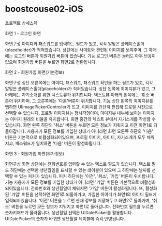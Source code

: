 # boostcouse02-iOS

프로젝트 상세스펙

화면 1 - 로그인 화면
  
화면구성
아이디와 패스워드를 입력하는 필드가 있고, 각각 알맞은 플레이스홀더(placeholder)가 적혀있습니다.
상단에는 사이트와 관련된 이미지를 보여주며, 그 아래에는 로그인 버튼과 회원가입 버튼이 있습니다.
기능
로그인 버튼은 눌러도 아무 반응이 없으며 회원가입 버튼을 누르면 화면2로 전환됩니다.

화면 2 - 회원가입 화면(기본정보)
  
화면구성
상단 오른쪽에는 아이디, 패스워드, 패스워드 확인을 하는 필드가 있고, 각각 알맞은 플레이스홀더(placeholder)가 적혀있습니다.
상단 왼쪽에 이미지뷰가 있고, 그 아래에는 자기소개를 위한 텍스트뷰가 위치합니다.
텍스트뷰 아래의 왼쪽에는 '취소'버튼이 위치하며, 그 오른쪽에는 '다음'버튼이 위치합니다.
기능
상단 왼쪽의 이미지뷰를 탭하면 UIImagePickerController가 뜨고, 이미지를 간단히 편집해 프로필 사진으로 선택할 수 있습니다.
프로필 이미지뷰는 정사각형이며, 이미지뷰 내부에 보이는 이미지는 이미지 원래의 비율을 유지합니다.
화면 중간의 텍스트 뷰에서 자기소개를 작성할 수 있습니다.
화면 왼쪽 하단의 '취소' 버튼을 누르면 모든 정보가 지워지고 이전 화면1로 되돌아갑니다.
사용자가 모든 정보를 기입한 상태가 아니라면 화면 오른쪽 하단의 '다음' 버튼은 기본적으로 비활성화되어있으며, 프로필 이미지, 아이디, 자기소개가 모두 채워지고, 패스워드가 일치하면 '다음' 버튼이 활성화됩니다.
 
화면 3 - 회원가입 화면(부가정보)
  
화면구성
화면 상단에는 전화번호를 입력할 수 있는 텍스트 필드가 있습니다.
텍스트 필드 하단에는 선택한 생년월일을 표시할 수 있는 레이블이 있으며 그 하단에는 날짜를 선택할 수 있는 피커가 있습니다.
피커 하단에는 '이전', '취소', '가입' 버튼이 위치합니다.
기능
사용자가 모든 정보를 기입한 상태가 아니라면 '가입' 버튼은 기본적으로 비활성화되어있습니다. 전화번호와 생년월일이 채워지면 '가입' 버튼이 활성화됩니다. 또, 활성화된 '가입' 버튼을 선택하면 화면1로 되돌아가고, 가입한 아이디가 화면1의 아이디 필드에 입력되어있습니다.
'이전' 버튼을 누르면 현재 정보를 저장해두고 화면2로 돌아가며, '취소' 버튼을 누르면 모든 정보가 지워지고 화면1로 돌아갑니다.
전화번호 필드를 누르면 숫자키패드가 올라옵니다.
생년월일 선택은 UIDatePicker를 활용합니다.
UIDatePicker의 숫자가 바뀌면 생년월일 레이블에 즉각 반영됩니다.
